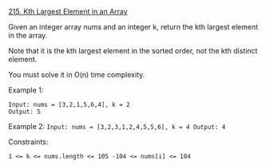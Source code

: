 [215. Kth Largest Element in an Array](https://leetcode.com/problems/kth-largest-element-in-an-array/description/)

Given an integer array nums and an integer k, return the kth largest element in the array.

Note that it is the kth largest element in the sorted order, not the kth distinct element.

You must solve it in O(n) time complexity.



Example 1:
```
Input: nums = [3,2,1,5,6,4], k = 2
Output: 5
```
Example 2:
`Input: nums = [3,2,3,1,2,4,5,5,6], k = 4
Output: 4`


Constraints:

`1 <= k <= nums.length <= 105
-104 <= nums[i] <= 104`